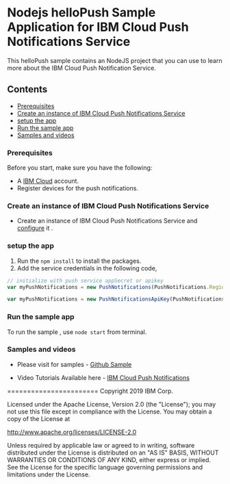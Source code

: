 # Nodejs helloPush Sample Application for IBM Cloud Push Notifications Service

This helloPush sample contains an NodeJS project that you can use to learn more about the IBM Cloud Push Notification Service.

## Contents
- [Prerequisites](#prerequisites)
- [Create an instance of IBM Cloud Push Notifications Service](#create-an-instance-of-bluemix-push-notifications-service)
- [setup the app](#setup-the-app)
- [Run the sample app](#run-the-sample-app)
- [Samples and videos](#samples-and-videos)


### Prerequisites

Before you start, make sure you have the following:

- A [IBM Cloud](http://bluemix.net) account.
- Register devices for the push notifications.

### Create an instance of IBM Cloud Push Notifications Service
- Create an instance of IBM Cloud Push Notifications Service and [configure](https://console.ng.bluemix.net/docs/services/mobilepush/t_push_provider_ios.html) it .


### setup the app

 1. Run the `npm install` to install the packages.
 2. Add the service credentials in the following code,

 ```JavaScript
 // initialize with push service appSecret or apikey
var myPushNotifications = new PushNotifications(PushNotifications.Region.US_SOUTH, "your-bluemix-app-guid", "your-push-service-appSecret");

var myPushNotifications = new PushNotificationsApiKey(PushNotifications.Region.US_SOUTH, "your-bluemix-app-guid", "your-bluemix-push-apikey");

 ```

 ### Run the sample app

 To run the sample , use `node start` from terminal.

### Samples and videos

* Please visit for samples - [Github Sample](https://github.com/ibm-bluemix-mobile-services/bms-samples-swift-hellopush)

* Video Tutorials Available here - [IBM Cloud Push Notifications](https://www.youtube.com/channel/UCRr2Wou-z91fD6QOYtZiHGA)

=======================
Copyright 2019 IBM Corp.

Licensed under the Apache License, Version 2.0 (the "License");
you may not use this file except in compliance with the License.
You may obtain a copy of the License at

http://www.apache.org/licenses/LICENSE-2.0

Unless required by applicable law or agreed to in writing, software
distributed under the License is distributed on an "AS IS" BASIS,
WITHOUT WARRANTIES OR CONDITIONS OF ANY KIND, either express or implied.
See the License for the specific language governing permissions and
limitations under the License.
